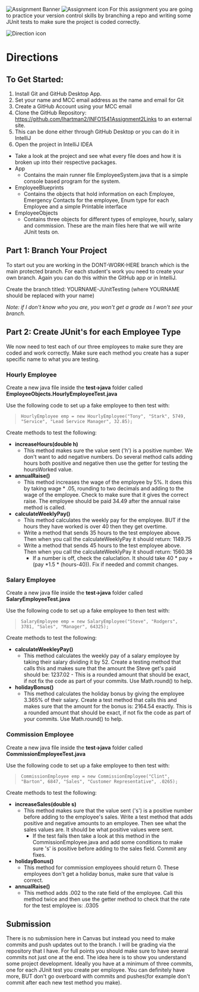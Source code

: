 ![Assignment Banner](/assets/images/AssingBanner.PNG)
![Assignment icon](/assets/images/Assignment.png)
For this assignment you are going to practice your version control skills by branching a repo and writing some JUnit tests to make sure the project is coded correctly.

![Direction icon](/assets/images/Directions.png) 
# Directions
## To Get Started:
1. Install Git and GitHub Desktop App.
2. Set your name and MCC email address as the name and email for Git
3. Create a GitHub Account using your MCC email
4. Clone the GitHub Repository: https://github.com/lhartman2/INFO1541Assignment2Links to an external site. 
5. This can be done either through GitHub Desktop or you can do it in IntelliJ
6. Open the project in IntelliJ IDEA
  * Take a look at the project and see what every file does and how it is broken up into their respective packages.
  * App
    * Contains the main runner file EmployeeSystem.java that is a simple console based program for the system.
  * EmployeeBlueprints
    * Contains the objects that hold information on each Employee, Emergency Contacts for the employee, Enum type for each Employee and a simple Printable interface
  * EmployeeObjects
    * Contains three objects for different types of employee, hourly, salary and commission. These are the main files here that we will write JUnit tests on.

## Part 1: Branch Your Project
To start out you are working in the DONT-WORK-HERE branch which is the main protected branch. For each student's work you need to create your own branch. Again you can do this within the GitHub app or in IntelliJ. 

Create the branch titled:  YOURNAME-JUnitTesting (where YOURNAME should be replaced with your name)

*Note: if I don't know who you are, you won't get a grade as I won't see your branch.*


## Part 2: Create JUnit's for each Employee Type

We now need to test each of our three employees to make sure they are coded and work correctly. Make sure each method you create has a super specific name to what you are testing.

### Hourly Employee
Create a new java file inside the **test->java** folder called **EmployeeObjects.HourlyEmployeeTest.java**

Use the following code to set up a fake employee to then test with:
>     HourlyEmployee emp = new HourlyEmployee("Tony", "Stark", 5749, "Service", "Lead Service Manager", 32.85);

Create methods to test the following:
* **increaseHours(double h)**
  * This method makes sure the value sent ('h') is a positive number. We don't want to add negative numbers. Do several method calls adding hours both positive and negative then use the getter for testing the hoursWorked value.
* **annualRaise()**
  * This method increases the wage of the employee by 5%. It does this by taking wage * .05, rounding to two decimals and adding to the wage of the employee. Check to make sure that it gives the correct raise. The employee should be paid 34.49 after the annual raise method is called.
* **calculateWeeklyPay()**
  * This method calculates the weekly pay for the employee. BUT if the hours they have worked is over 40 then they get overtime.
  * Write a method that sends 35 hours to the test employee above. Then when you call the calculateWeeklyPay it should return: 1149.75
  * Write a method that sends 45 hours to the test employee above. Then when you call the calculateWeeklyPay it shoudl return: 1560.38
    * If a number is off, check the caluclation. It should take 40 * pay + (pay *1.5 * (hours-40)). Fix if needed and commit changes.

### Salary Employee
Create a new java file inside the **test->java** folder called **SalaryEmployeeTest.java**

Use the following code to set up a fake employee to then test with:
>     SalaryEmployee emp = new SalaryEmployee("Steve", "Rodgers", 3781, "Sales", "Manager", 64325);

Create methods to test the following:
* **calculateWeekleyPay()**
  * This method calculates the weekly pay of a salary employee by taking their salary dividing it by 52. Create a testing method that calls this and makes sure that the amount the Steve get's paid should be: 1237.02 - This is a rounded amount that should be exact, if not fix the code as part of your commits. Use Math.round() to help.
* **holidayBonus()**
  * This method calculates the holiday bonus by giving the employee 3.365% of their salary. Create a test method that calls this and makes sure that the amount for the bonus is: 2164.54 exactly. This is a rounded amount that should be exact, if not fix the code as part of your commits. Use Math.round() to help.

### Commission Employee

Create a new java file inside the **test->java** folder called **CommissionEmployeeTest.java**

Use the following code to set up a fake employee to then test with:
>     CommissionEmployee emp = new CommissionEmployee("Clint", "Barton", 6847, "Sales", "Customer Representative", .0265);

Create methods to test the following:
* **increaseSales(double s)**
  * This method makes sure that the value sent ('s') is a positive number before adding to the employee's sales. Write a test method that adds positive and negative amounts to an employee. Then see what the sales values are. It should be what positive values were sent.
    * If the test fails then take a look at this method in the CommissionEmployee.java and add some conditions to make sure 's' is positive before adding to the sales field. Commit any fixes.
* **holidayBonus()**
  * This method for commission employees should return 0. These employees don't get a holiday bonus, make sure that value is correct.
* **annualRaise()**
  * This method adds .002 to the rate field of the employee. Call this method twice and then use the getter method to check that the rate for the test employee is: .0305

## Submission
There is no submission here in Canvas but instead you need to make commits and push updates out to the branch. I will be grading via the repository that I have. For full points you should make sure to have several commits not just one at the end. The idea here is to show you understand some project development. Ideally you have at a minimum of three commits, one for each JUnit test you create per employee. You can definitely have more, BUT don't go overboard with commits and pushes(for example don't commit after each new test method you make).





